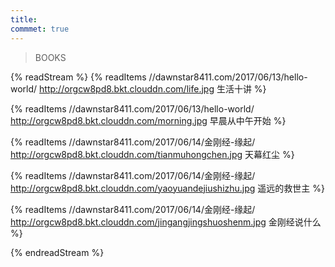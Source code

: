 ```yaml
---
title: 
commmet: true
---
```


>BOOKS  

{% readStream %}
{% readItems //dawnstar8411.com/2017/06/13/hello-world/  http://orgcw8pd8.bkt.clouddn.com/life.jpg 生活十讲 %}

{% readItems //dawnstar8411.com/2017/06/13/hello-world/  http://orgcw8pd8.bkt.clouddn.com/morning.jpg 早晨从中午开始 %}

{% readItems //dawnstar8411.com/2017/06/14/金刚经-缘起/  http://orgcw8pd8.bkt.clouddn.com/tianmuhongchen.jpg 天幕红尘 %}

{% readItems //dawnstar8411.com/2017/06/14/金刚经-缘起/  http://orgcw8pd8.bkt.clouddn.com/yaoyuandejiushizhu.jpg 遥远的救世主 %}

{% readItems //dawnstar8411.com/2017/06/14/金刚经-缘起/  http://orgcw8pd8.bkt.clouddn.com/jingangjingshuoshenm.jpg 金刚经说什么 %}

{% endreadStream %}